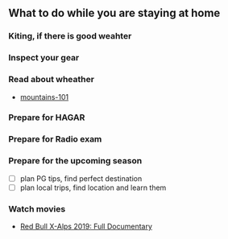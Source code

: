 ## What to do while you are staying at home

### Kiting, if there is good weahter
### Inspect your gear
### Read about wheather
- [mountains-101](https://www.coursera.org/learn/mountains-101/home/welcome)

### Prepare for HAGAR
### Prepare for Radio exam
### Prepare for the upcoming season
- [ ] plan PG tips, find perfect destination
- [ ] plan local trips, find location and learn them

### Watch movies
- [Red Bull X-Alps 2019: Full Documentary](https://www.youtube.com/watch?v=XOrxbOZdVDE)

